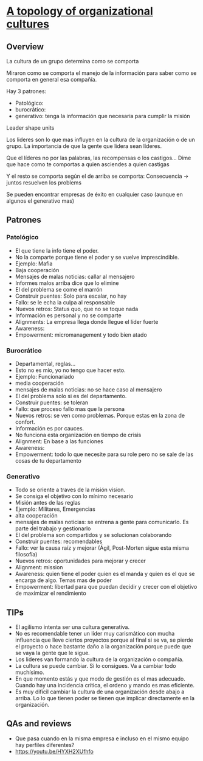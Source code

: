 # [A topology of organizational cultures](https://www.ncbi.nlm.nih.gov/pmc/articles/PMC1765804/pdf/v013p0ii22.pdf)

## Overview

La cultura de un grupo determina como se comporta

Miraron como se comporta el manejo de la información para saber como se comporta en general esa compañía.

Hay 3 patrones:

- Patológico:
- burocrático:
- generativo: tenga la información que necesaria para cumplir la misión

Leader shape units

Los lideres son lo que mas influyen en la cultura de la organización o de un grupo. La importancia de que la gente que lidera sean líderes.

Que el líderes no por las palabras, las recompensas o los castigos... Dime que hace como te comportas a quien asciendes a quien castigas

Y el resto se comporta según el de arriba se comporta: Consecuencia -> juntos resuelven los problems

Se pueden encontrar empresas de éxito en cualquier caso (aunque en algunos el generativo mas)

## Patrones

### Patológico

- El que tiene la info tiene el poder.
- No la comparte porque tiene el poder y se vuelve imprescindible.
- Ejemplo: Mafia
- Baja cooperación
- Mensajes de malas noticias: callar al mensajero
- Informes malos arriba dice que lo elimine
- El del problema se come el marrón
- Construir puentes: Solo para escalar, no hay
- Fallo: se le echa la culpa al responsable
- Nuevos retros: Status quo, que no se toque nada
- Información es personal y no se comparte
- Alignments: La empresa llega donde llegue el líder fuerte
- Awareness:
- Empowerment: micromanagement y todo bien atado

### Burocrático

- Departamental, reglas...
- Esto no es mío, yo no tengo que hacer esto.
- Ejemplo: Funcionariado
- media cooperación
- mensajes de malas noticias: no se hace caso al mensajero
- El del problema solo si es del departamento.
- Construir puentes: se toleran
- Fallo: que proceso fallo mas que la persona
- Nuevos retros: se ven como problemas. Porque estas en la zona de confort.
- Información es por cauces.
- No funciona esta organización en tiempo de crisis
- Alignment: En base a las funciones
- Awareness:
- Empowerment: todo lo que necesite para su role pero no se sale de las cosas de tu departamento

### Generativo

- Todo se oriente a traves de la misión vision.
- Se consiga el objetivo con lo mínimo necesario
- Misión antes de las reglas
- Ejemplo: Militares, Emergencias
- alta cooperación
- mensajes de malas noticias: se entrena a gente para comunicarlo. Es parte del trabajo y gestionarlo
- El del problema son compartidos y se solucionan colaborando
- Construir puentes: recomendables
- Fallo: ver la causa raíz y mejorar (Ágil, Post-Morten sigue esta misma filosofía)
- Nuevos retros: oportunidades para mejorar y crecer
- Alignment: mission
- Awareness: quien tiene el poder quien es el manda y quien es el que se encarga de algo. Temas mas de poder
- Empowerment: libertad para que puedan decidir y crecer con el objetivo de maximizar el rendimiento

## TIPs

- El agilismo intenta ser una cultura generativa.
- No es recomendable tener un líder muy carismático con mucha influencia que lleve ciertos proyectos porque al final si se va, se pierde el proyecto o hace bastante daño a la organización porque puede que se vaya la gente que le sigue.
- Los lideres van formando la cultura de la organización o compañía.
- La cultura se puede cambiar. Si lo consigues. Va a cambiar todo muchísimo.
- En que momento estás y que modo de gestión es el mas adecuado. Cuando hay una incidencia crítica, el ordeno y mando es mas eficiente.
- Es muy difícil cambiar la cultura de una organización desde abajo a arriba. Lo lo que tienen poder se tienen que implicar directamente en la organización.

## QAs and reviews

- Que pasa cuando en la misma empresa e incluso en el mismo equipo hay perfiles diferentes?
- <https://youtu.be/HYXH2XUfhfo>

